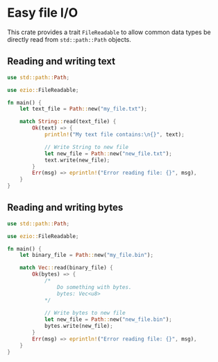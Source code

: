 # Easy file I/O
This crate provides a trait `FileReadable` to allow common data types be directly read from `std::path::Path` objects.

## Reading and writing text
```rust
use std::path::Path;

use ezio::FileReadable;

fn main() {
    let text_file = Path::new("my_file.txt");

    match String::read(text_file) {
        Ok(text) => {
            println!("My text file contains:\n{}", text);

            // Write String to new file
            let new_file = Path::new("new_file.txt");
            text.write(new_file);
        }
        Err(msg) => eprintln!("Error reading file: {}", msg),
    }
}
```

## Reading and writing bytes
```rust
use std::path::Path;

use ezio::FileReadable;

fn main() {
    let binary_file = Path::new("my_file.bin");

    match Vec::read(binary_file) {
        Ok(bytes) => {
            /*
                Do something with bytes.
                bytes: Vec<u8>
            */
            
            // Write bytes to new file
            let new_file = Path::new("new_file.bin");
            bytes.write(new_file);
        }
        Err(msg) => eprintln!("Error reading file: {}", msg),
    }
}
```